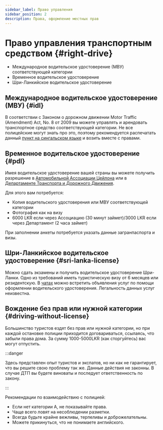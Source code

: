```yaml
---
sidebar_label: Право управления
sidebar_position: 2
description: Права, оформление местных прав
---
```


# Право управления транспортным средством {#right-drive}

- Международное водительское удостоверение (МВУ) соответствующей категории
- Временное водительское удостоверение
- Шри-Ланкийское водительское удостоверение

## Международное водительское удостоверение (МВУ) {#idl}

В соответствии с Законом о дорожном движении Motor Traffic (Amendment) Act, No. 8 от 2009 вы можете управлять и арендовать транспортное средство соответствующей категории. Не все полицейские могут знать про это, поэтому рекомендуется распечатать данный [пункт на сингальском языке](/img/IDL_permission_sinhala.jpg) и возить вместе с правами.

## Временное водительское удостоверение {#pdl}

Имея водительское удостоверение вашей страны вы можете получить разрешение в [Автомобильной Ассоциации Цейлона](https://goo.gl/maps/dcmA777amr8a8nj48) или в [Департаменте Транспорта и Дорожного Движения](https://goo.gl/maps/hFgSFDtqUEwXX2dT7).

Для этого вам потребуется:

- Копия водительского удостоверения или МВУ соответствующей категории
- Фотография как на визу
- 6000 LKR если через Ассоциацию (30 минут займет)/3000 LKR если через Департамент (2 часа займет)

<!-- Информация разница насчет необходимых документов -->

При заполнении анкеты потребуется указать данные загранпаспорта и визы.

## Шри-Ланкийское водительское удостоверение {#sri-lanka-license}

Можно сдать экзамены и получить водительское удостоверение Шри-Ланки. Одно из требований иметь туристическую визу от 6 месяцев или резидентскую.
В [чатах](../../chats.md#чаты) можно встретить объявления услуг по помощи оформлении водительского удостоверения. Легальность данных услуг неизвестна.

## Вождение без прав или нужной категории {#driving-without-license}

Большинство туристов ездят без прав или нужной категории, но при каждой остановке полиции приходится договариваться, ссылаясь, что забыли права дома. За сумму 1000-5000LKR (как сторгуйтесь) вас могут отпустить.

:::danger

Здесь представлен опыт туристов и экспатов, но ни как не гарантирует, что вы решите свою проблему так же. Данные действия не законны. В случае ДТП вы будете виноваты и последует ответственность по закону.

:::

Рекомендации по взаимодействию с полицией:

- Если нет категории А, не показывайте права.
- Чаще всего ловят на несоблюдении разметки.
- Всегда будьте крайне вежливы, терпеливы и доброжелательны.
- Можете прикинуться, что не понимаете английского.
